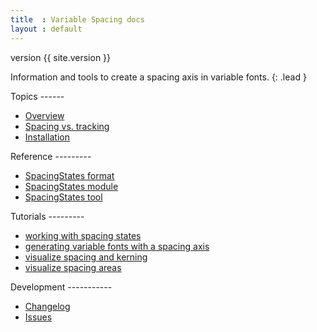 ```yaml
---
title  : Variable Spacing docs
layout : default
---
```


<span class='badge bg-secondary'>version {{ site.version }}</span>

Information and tools to create a spacing axis in variable fonts.
{: .lead }

<div class='row'>

<div class='col-12 col-md-6 mb-1' markdown='1'>
Topics
------

- [Overview](overview)
- [Spacing vs. tracking](spacing-vs-tracking)
- [Installation](install)
</div>

<div class='col-12 col-md-6 mb-1' markdown='1'>
Reference
---------

- [SpacingStates format](reference/spacing-states-format)
- [SpacingStates module](reference/spacing-states-module)
- [SpacingStates tool](reference/spacing-states-tool)
</div>

<div class='col-12 col-md-6 mb-1' markdown='1'>
Tutorials
---------

- [working with spacing states](tutorials/working-with-spacing-states)
- [generating variable fonts with a spacing axis](tutorials/generating-variable-font)
- [visualize spacing and kerning](tutorials/visualize-spacing-kerning)
- [visualize spacing areas](tutorials/visualize-spacing-areas)
</div>

<div class='col-12 col-md-6 mb-1' markdown='1'>
Development
-----------

- [Changelog](changelog)
- <a href='http://github.com/gferreira/VariableSpacing/issues'>Issues <i class="bi bi-arrow-up-right"></i></a>
</div>

</div>

